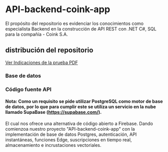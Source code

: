 # API-backend-coink-app
El propósito del repositorio es evidenciar los conocimientos como especialista Backend en la construcción de API REST con .NET C#, SQL para la compañía - Coink S.A.

## distribución del repositorio

<a href="https://github.com/jhoney787813/API-backend-coink-app/blob/main/Prueba_Tecnica_Backend.pdf" target="_blank">Ver Indicaciones de la prueba PDF</a>

### Base de datos


### Código fuente API



#### Nota: Como un requisito se pide utilizar PostgreSQL como motor de base de datos, por lo que para cumplir este se utiliza un servicio en la nube llamado SupaBase (https://supabase.com/).

El cual nos ofrece una alternativa de código abierto a Firebase. Dando comienzoa nuestro proyecto "API-backend-coink-app" con la implementación de base de datos Postgres, autenticación, API instantáneas, funciones Edge, suscripciones en tiempo real, almacenamiento e incrustaciones vectoriales.

